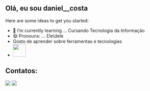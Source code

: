 ## Olá, eu sou daniel__costa

<!--
**daniel__costa\daniel__costa** is a ✨ _special_ ✨ repository because its `README.md` (this file) appears on your GitHub profile.
-->

Here are some ideas to get you started:


- 🌱 I’m currently learning ... Cursando Tecnologia da Informação
- 😄 Pronouns: ... Ele\dele
- Gosto de aprender sobre ferramentas e tecnologias
- <img loading="lazy" src="https://cdn.jsdelivr.net/gh/devicons/devicon/icons/git/git-original.svg" width="40" height="40"/>
## Contatos:

<div>
<a href="https://instagram.com/d4niel_costa__" target="_blank"><img loading="lazy" src="https://img.shields.io/badge/-Instagram-%23E4405F?style=for-the-badge&logo=instagram&logoColor=white" target="_blank"></a>
<a href = "ds9324621@gmail.com"><img loading="lazy" src="https://img.shields.io/badge/Gmail-D14836?style=for-the-badge&logo=gmail&logoColor=white" target="_blank"></a> 
</div>
<!--
![Snake animation](https://github.com/daniel__costa/daniel__costa/blob/output/github-contribution-grid-snake.svg)
-->

